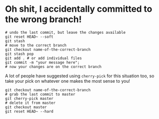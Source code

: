 # Oh shit, I accidentally committed to the wrong branch!

```
# undo the last commit, but leave the changes available
git reset HEAD~ --soft
git stash
# move to the correct branch
git checkout name-of-the-correct-branch
git stash pop
git add . # or add individual files
git commit -m "your message here";
# now your changes are on the correct branch
```

A lot of people have suggested using `cherry-pick` for this situation too, so take your pick on whatever one makes the most sense to you!

```
git checkout name-of-the-correct-branch
# grab the last commit to master
git cherry-pick master
# delete it from master
git checkout master
git reset HEAD~ --hard
```
